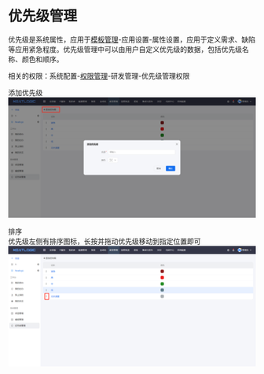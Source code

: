 # 优先级管理
优先级是系统属性，应用于[模板管理](../7.研发管理/模板管理.md)-应用设置-属性设置，应用于定义需求、缺陷等应用紧急程度。优先级管理中可以由用户自定义优先级的数据，包括优先级名称、颜色和顺序。

相关的权限：系统配置-[权限管理](../100.系统配置/1.用户和权限/用户和权限.md)-研发管理-优先级管理权限

添加优先级
![](images/优先级管理_添加.png)

排序<br>
优先级左侧有排序图标，长按并拖动优先级移动到指定位置即可
![](images/优先级管理_排序.png)